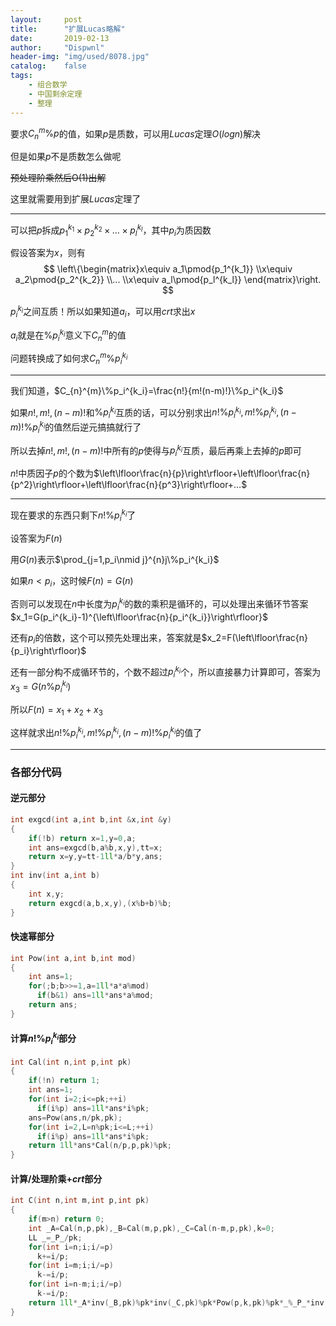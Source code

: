 ```yaml
---
layout:		post
title:		"扩展Lucas略解"
date:		2019-02-13
author:		"Dispwnl"
header-img:	"img/used/8078.jpg"
catalog:	false
tags:
    - 组合数学
    - 中国剩余定理
    - 整理
---
```


要求$C_{n}^{m}\%p$的值，如果$p$是质数，可以用$Lucas$定理$O(logn)$解决

但是如果$p$不是质数怎么做呢

~~预处理阶乘然后O(1)出解~~

这里就需要用到扩展$Lucas$定理了

------

可以把$p$拆成$p_1^{k_1}\times p_2^{k_2}\times …\times p_l^{k_l}$，其中$p_i$为质因数

假设答案为$x$，则有
$$
\left\{\begin{matrix}x\equiv a_1\pmod{p_1^{k_1}} \\x\equiv a_2\pmod{p_2^{k_2}} \\... \\x\equiv a_l\pmod{p_l^{k_l}} \end{matrix}\right.
$$


$p_i^{k_i}​$之间互质！所以如果知道$a_i​$，可以用$crt​$求出$x​$

$a_i​$就是在$\%p_i^{k_i}​$意义下$C_{n}^{m}​$的值

问题转换成了如何求$C_{n}^{m}\%p_i^{k_i}​$

------

我们知道，$C_{n}^{m}\%p_i^{k_i}=\frac{n!}{m!(n-m)!}\%p_i^{k_i}​$

如果$n!,m!,(n-m)!$和$\%p_i^{k_i}$互质的话，可以分别求出$n!\%p_i^{k_i},m!\%p_i^{k_i},(n-m)!\%p_i^{k_i}$的值然后逆元搞搞就行了

所以去掉$n!,m!,(n-m)!$中所有的$p$使得与$p_i^{k_i}$互质，最后再乘上去掉的$p$即可

$n!$中质因子$p$的个数为$\left\lfloor\frac{n}{p}\right\rfloor+\left\lfloor\frac{n}{p^2}\right\rfloor+\left\lfloor\frac{n}{p^3}\right\rfloor+…$

------

现在要求的东西只剩下$n!\%p_i^{k_i}$了

设答案为$F(n)$

用$G(n)$表示$\prod_{j=1,p_i\nmid j}^{n}j\%p_i^{k_i}​$

如果$n<p_i​$，这时候$F(n)=G(n)​$

否则可以发现在$n$中长度为$p_i^{k_i}$的数的乘积是循环的，可以处理出来循环节答案$x_1=G(p_i^{k_i}-1)^{\left\lfloor\frac{n}{p_i^{k_i}}\right\rfloor}$

还有$p_i$的倍数，这个可以预先处理出来，答案就是$x_2=F(\left\lfloor\frac{n}{p_i}\right\rfloor)$

还有一部分构不成循环节的，个数不超过$p_i^{k_i}$个，所以直接暴力计算即可，答案为$x_3=G(n\%p_i^{k_i})$

所以$F(n)=x_1+x_2+x_3$

这样就求出$n!\%p_i^{k_i},m!\%p_i^{k_i},(n-m)!\%p_i^{k_i}$的值了

------

### 各部分代码

#### 逆元部分

```c++
int exgcd(int a,int b,int &x,int &y)
{
    if(!b) return x=1,y=0,a;
    int ans=exgcd(b,a%b,x,y),tt=x;
    return x=y,y=tt-1ll*a/b*y,ans;
}
int inv(int a,int b)
{
    int x,y;
    return exgcd(a,b,x,y),(x%b+b)%b;
}
```
#### 快速幂部分
```c++
int Pow(int a,int b,int mod)
{
    int ans=1;
    for(;b;b>>=1,a=1ll*a*a%mod)
      if(b&1) ans=1ll*ans*a%mod;
    return ans;
}
```
#### 计算$n!\%p_i^{k_i}$部分
```c++
int Cal(int n,int p,int pk)
{
    if(!n) return 1;
    int ans=1;
    for(int i=2;i<=pk;++i)
      if(i%p) ans=1ll*ans*i%pk;
    ans=Pow(ans,n/pk,pk);
    for(int i=2,L=n%pk;i<=L;++i)
      if(i%p) ans=1ll*ans*i%pk;
    return 1ll*ans*Cal(n/p,p,pk)%pk;
}
```
#### 计算/处理阶乘+$crt$部分
```c++
int C(int n,int m,int p,int pk)
{
    if(m>n) return 0;
    int _A=Cal(n,p,pk),_B=Cal(m,p,pk),_C=Cal(n-m,p,pk),k=0;
    LL _=_P_/pk;
    for(int i=n;i;i/=p)
      k+=i/p;
    for(int i=m;i;i/=p)
      k-=i/p;
    for(int i=n-m;i;i/=p)
      k-=i/p;
    return 1ll*_A*inv(_B,pk)%pk*inv(_C,pk)%pk*Pow(p,k,pk)%pk*_%_P_*inv(_,pk)%_P_;
}
```

